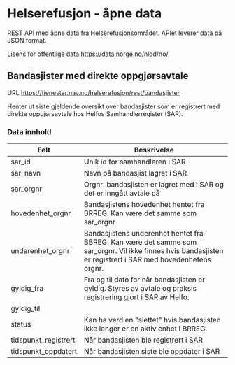 # Helserefusjon - åpne data
REST API med åpne data fra Helserefusjonsområdet. APIet leverer data på JSON format.  

Lisens for offentlige data https://data.norge.no/nlod/no/

## Bandasjister med direkte oppgjørsavtale
URL https://tjenester.nav.no/helserefusjon/rest/bandasjister

Henter ut siste gjeldende oversikt over bandasjister som er registrert med direkte oppgjørsavtale hos Helfos Samhandlerregister (SAR).

### Data innhold
Felt | Beskrivelse
-----|------------
sar_id |Unik id for samhandleren i SAR 
sar_navn |Navn på bandasjist lagret i SAR 
sar_orgnr |Orgnr. bandasjisten er lagret med i SAR og det er inngått avtale på 
hovedenhet_orgnr |Bandasjistens hovedenhet hentet fra BRREG. Kan være det samme som sar_orgnr
underenhet_orgnr |Bandasjistens underenhet hentet fra BBREG. Kan være det samme som sar_orgnr. Vil ikke finnes hvis bandasjisten er registrert i SAR med hovedenhetens orgnr.
gyldig_fra |Fra og til dato for når bandasjisten er gyldig. Styres av avtale og praksis registrering gjort i SAR av Helfo. 
gyldig_til | 
status |Kan ha verdien "slettet" hvis bandasjisten ikke lenger er en aktiv enhet i BRREG.
tidspunkt_registrert |Når bandasjisten ble registrert i SAR 
tidspunkt_oppdatert |Når bandasjisten siste ble oppdater i SAR 

